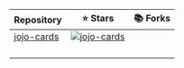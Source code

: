| Repository                                            | ⭐ Stars                                                                                                                                               | 📚 Forks |
| ----------------------------------------------------- | ------------------------------------------------------------------------------------------------------------------------------------------------------ | -------- |
| [jojo-cards](https://github.com/mvximenko/jojo-cards) | [![jojo-cards](https://img.shields.io/github/stars/mvximenko/jojo-cards?style=flat-square&labelColor=343b41)](https://github.com/mvximenko/jojo-cards) |          |
|                                                       |                                                                                                                                                        |          |
|                                                       |                                                                                                                                                        |          |
|                                                       |                                                                                                                                                        |          |
|                                                       |         
